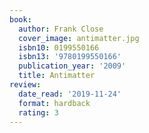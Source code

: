 ```yaml
---
book:
  author: Frank Close
  cover_image: antimatter.jpg
  isbn10: 0199550166
  isbn13: '9780199550166'
  publication_year: '2009'
  title: Antimatter
review:
  date_read: '2019-11-24'
  format: hardback
  rating: 3
---
```

